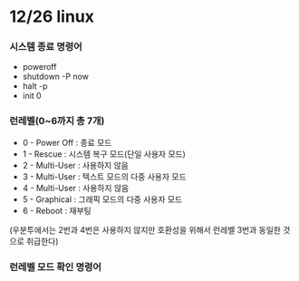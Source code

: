 # 12/26 linux

### 시스템 종료 명령어

- poweroff
- shutdown -P now
- halt -p
- init 0



### 런레벨(0~6까지 총 7개)

- 0 - Power Off : 종료 모드
- 1 - Rescue : 시스템 복구 모드(단일 사용자 모드)
- 2 - Multi-User : 사용하지 않음
- 3 - Multi-User : 텍스트 모드의 다중 사용자 모드
- 4 - Multi-User : 사용하지 않음
- 5 - Graphical : 그래픽 모드의 다중 사용자 모드
- 6 - Reboot : 재부팅

(우분투에서는 2번과 4번은 사용하지 않지만 호환성을 위해서 런레벨 3번과 동일한 것으로 취급한다)



### 런레벨 모드 확인 명령어






